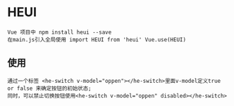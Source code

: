HEUI
=
    Vue 项目中 npm install heui --save
    在main.js引入全局使用 import HEUI from 'heui' Vue.use(HEUI)

使用
-
    通过一个标签 <he-switch v-model="oppen"></he-switch>里面v-model定义true or false 来确定按钮的初始状态;
    同时，可以禁止切换按钮使用<he-switch v-model="oppen" disabled></he-switch>
